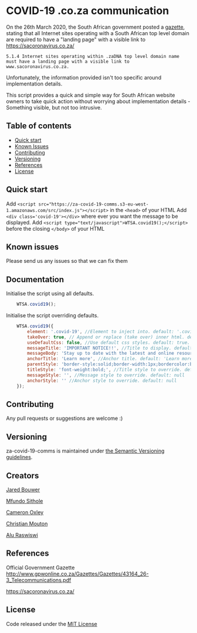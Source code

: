 # COVID-19 .co.za communication

On the 26th March 2020, the South African government posted a [gazette](http://www.gpwonline.co.za/Gazettes/Gazettes/43164_26-3_Telecommunications.pdf), stating that all Internet sites operating with a South African top level domain are required to have a "landing page" with a visible link to https://sacoronavirus.co.za/

`5.1.4 Internet sites operating within .zaDNA top level domain name must have a landing page with a visible link to www.sacoronavirus.co.za.`

Unfortunately, the information provided isn't too specific around implementation details. 

This script provides a quick and simple way for South African website owners to take quick action without worrying about implementation details - Something visible, but not too intrusive. 


## Table of contents

- [Quick start](#quick-start)
- [Known Issues](#known-issues)
- [Contributing](#contributing)
- [Versioning](#versioning)
- [References](#references)
- [License](#license)

## Quick start

Add `<script src="https://za-covid-19-comms.s3-eu-west-1.amazonaws.com/src/index.js"></script>` in the `<head>` of your HTML
Add `<div class='covid-19'></div>` where ever you want the message to be displayed.
Add `<script type="text/javascript">WTSA.covid19();</script>` before the closing `</body>` of your HTML

## Known issues

Please send us any issues so that we can fix them

## Documentation

Initialise the script using all defaults.

```javascript
    WTSA.covid19();
```
Initialise the script overriding defaults.
```javascript
    WTSA.covid19({
        element: '.covid-19', //Element to inject into. default: '.covid-19'
        takeOver: true, // Append or replace (take over) inner html. default: true.
        useDefaultCss: false, //Use default css styles. default: true.
        messageTitle: 'IMPORTANT NOTICE!!', //Title to display. default: IMPORTANT NOTICE.
        messageBody: 'Stay up to date with the latest and online resources on COVID-19', //Message to display. default: 'Stay up to date with the latest and online resources on COVID-19.'
        anchorTitle: 'Learn more', //Anchor title. default: 'Learn more'
        parentStyle: 'border-style:solid;border-width:1px;bordercolor:black;', //Parent style to override. default: null
        titleStyle: 'font-weight:bold;', //Title style to override. default: null
        messageStyle: '', //Message style to override. default: null
        anchorStyle: '' //Anchor style to override. default: null
    });
```

## Contributing

Any pull requests or suggestions are welcome :)

## Versioning

za-covid-19-comms is maintained under [the Semantic Versioning guidelines](https://semver.org/).

## Creators

[Jared Bouwer](https://github.com/jaredbouwer)

[Mfundo Sithole](https://github.com/mfundo)

[Cameron Oxley](https://github.com/cameronoxley)

[Christian Mouton](https://github.com/moutonc)

[Alu Raswiswi](https://github.com/Razmatez)

## References

Official Government Gazette
http://www.gpwonline.co.za/Gazettes/Gazettes/43164_26-3_Telecommunications.pdf

https://sacoronavirus.co.za/

## License

Code released under the [MIT License](https://github.com/WundermanSA/za-covid-19-comms/blob/master/LICENSE)
